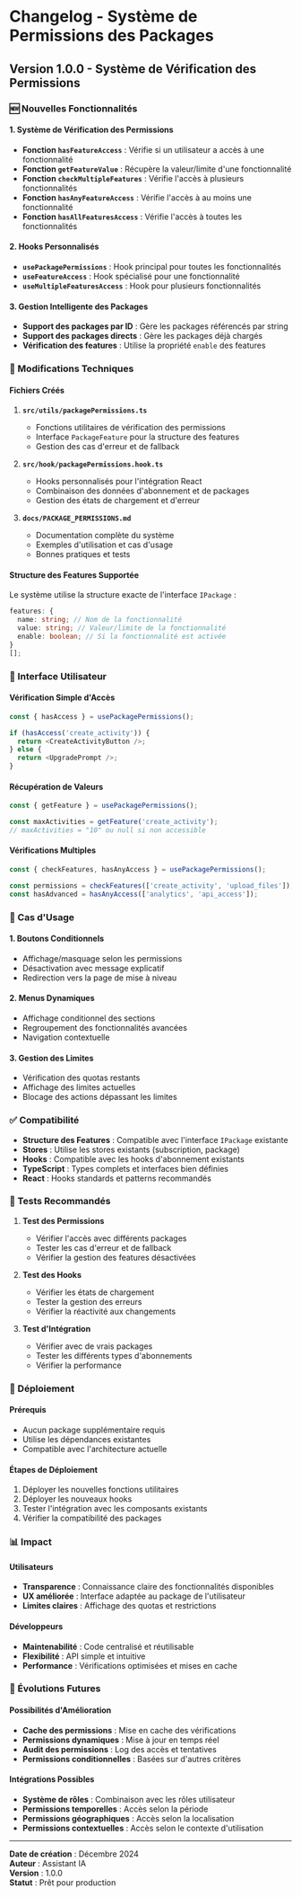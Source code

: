# Changelog - Système de Permissions des Packages

## Version 1.0.0 - Système de Vérification des Permissions

### 🆕 Nouvelles Fonctionnalités

#### 1. Système de Vérification des Permissions

- **Fonction `hasFeatureAccess`** : Vérifie si un utilisateur a accès à une fonctionnalité
- **Fonction `getFeatureValue`** : Récupère la valeur/limite d'une fonctionnalité
- **Fonction `checkMultipleFeatures`** : Vérifie l'accès à plusieurs fonctionnalités
- **Fonction `hasAnyFeatureAccess`** : Vérifie l'accès à au moins une fonctionnalité
- **Fonction `hasAllFeaturesAccess`** : Vérifie l'accès à toutes les fonctionnalités

#### 2. Hooks Personnalisés

- **`usePackagePermissions`** : Hook principal pour toutes les fonctionnalités
- **`useFeatureAccess`** : Hook spécialisé pour une fonctionnalité
- **`useMultipleFeaturesAccess`** : Hook pour plusieurs fonctionnalités

#### 3. Gestion Intelligente des Packages

- **Support des packages par ID** : Gère les packages référencés par string
- **Support des packages directs** : Gère les packages déjà chargés
- **Vérification des features** : Utilise la propriété `enable` des features

### 🔧 Modifications Techniques

#### Fichiers Créés

1. **`src/utils/packagePermissions.ts`**

   - Fonctions utilitaires de vérification des permissions
   - Interface `PackageFeature` pour la structure des features
   - Gestion des cas d'erreur et de fallback

2. **`src/hook/packagePermissions.hook.ts`**

   - Hooks personnalisés pour l'intégration React
   - Combinaison des données d'abonnement et de packages
   - Gestion des états de chargement et d'erreur

3. **`docs/PACKAGE_PERMISSIONS.md`**
   - Documentation complète du système
   - Exemples d'utilisation et cas d'usage
   - Bonnes pratiques et tests

#### Structure des Features Supportée

Le système utilise la structure exacte de l'interface `IPackage` :

```typescript
features: {
  name: string; // Nom de la fonctionnalité
  value: string; // Valeur/limite de la fonctionnalité
  enable: boolean; // Si la fonctionnalité est activée
}
[];
```

### 📱 Interface Utilisateur

#### Vérification Simple d'Accès

```typescript
const { hasAccess } = usePackagePermissions();

if (hasAccess('create_activity')) {
  return <CreateActivityButton />;
} else {
  return <UpgradePrompt />;
}
```

#### Récupération de Valeurs

```typescript
const { getFeature } = usePackagePermissions();

const maxActivities = getFeature('create_activity');
// maxActivities = "10" ou null si non accessible
```

#### Vérifications Multiples

```typescript
const { checkFeatures, hasAnyAccess } = usePackagePermissions();

const permissions = checkFeatures(['create_activity', 'upload_files']);
const hasAdvanced = hasAnyAccess(['analytics', 'api_access']);
```

### 🎯 Cas d'Usage

#### 1. Boutons Conditionnels

- Affichage/masquage selon les permissions
- Désactivation avec message explicatif
- Redirection vers la page de mise à niveau

#### 2. Menus Dynamiques

- Affichage conditionnel des sections
- Regroupement des fonctionnalités avancées
- Navigation contextuelle

#### 3. Gestion des Limites

- Vérification des quotas restants
- Affichage des limites actuelles
- Blocage des actions dépassant les limites

### ✅ Compatibilité

- **Structure des Features** : Compatible avec l'interface `IPackage` existante
- **Stores** : Utilise les stores existants (subscription, package)
- **Hooks** : Compatible avec les hooks d'abonnement existants
- **TypeScript** : Types complets et interfaces bien définies
- **React** : Hooks standards et patterns recommandés

### 🧪 Tests Recommandés

1. **Test des Permissions**

   - Vérifier l'accès avec différents packages
   - Tester les cas d'erreur et de fallback
   - Vérifier la gestion des features désactivées

2. **Test des Hooks**

   - Vérifier les états de chargement
   - Tester la gestion des erreurs
   - Vérifier la réactivité aux changements

3. **Test d'Intégration**
   - Vérifier avec de vrais packages
   - Tester les différents types d'abonnements
   - Vérifier la performance

### 🚀 Déploiement

#### Prérequis

- Aucun package supplémentaire requis
- Utilise les dépendances existantes
- Compatible avec l'architecture actuelle

#### Étapes de Déploiement

1. Déployer les nouvelles fonctions utilitaires
2. Déployer les nouveaux hooks
3. Tester l'intégration avec les composants existants
4. Vérifier la compatibilité des packages

### 📊 Impact

#### Utilisateurs

- **Transparence** : Connaissance claire des fonctionnalités disponibles
- **UX améliorée** : Interface adaptée au package de l'utilisateur
- **Limites claires** : Affichage des quotas et restrictions

#### Développeurs

- **Maintenabilité** : Code centralisé et réutilisable
- **Flexibilité** : API simple et intuitive
- **Performance** : Vérifications optimisées et mises en cache

### 🔮 Évolutions Futures

#### Possibilités d'Amélioration

- **Cache des permissions** : Mise en cache des vérifications
- **Permissions dynamiques** : Mise à jour en temps réel
- **Audit des permissions** : Log des accès et tentatives
- **Permissions conditionnelles** : Basées sur d'autres critères

#### Intégrations Possibles

- **Système de rôles** : Combinaison avec les rôles utilisateur
- **Permissions temporelles** : Accès selon la période
- **Permissions géographiques** : Accès selon la localisation
- **Permissions contextuelles** : Accès selon le contexte d'utilisation

---

**Date de création** : Décembre 2024  
**Auteur** : Assistant IA  
**Version** : 1.0.0  
**Statut** : Prêt pour production
